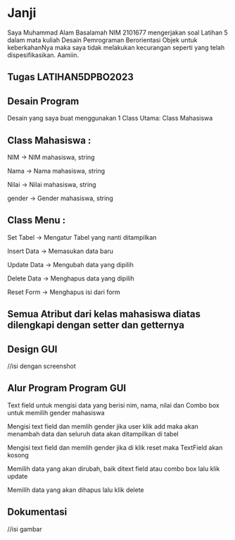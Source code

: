 # Janji

Saya Muhammad Alam Basalamah NIM 2101677 mengerjakan soal Latihan 5 dalam mata kuliah Desain Pemrograman Berorientasi Objek untuk keberkahanNya maka saya tidak melakukan kecurangan seperti yang telah dispesifikasikan. Aamiin.

## Tugas LATIHAN5DPBO2023

## Desain Program
Desain yang saya buat menggunakan 1 Class Utama: Class Mahasiswa

## Class Mahasiswa :

NIM -> NIM mahasiswa, string

Nama -> Nama mahasiswa, string

Nilai -> Nilai mahasiswa, string

gender -> Gender mahasiswa, string

## Class Menu :

Set Tabel -> Mengatur Tabel yang nanti ditampilkan

Insert Data -> Memasukan data baru

Update Data -> Mengubah data yang dipilih

Delete Data -> Menghapus data yang dipilih

Reset Form -> Menghapus isi dari form

## Semua Atribut dari kelas mahasiswa diatas dilengkapi dengan setter dan getternya

## Design GUI
//isi dengan screenshot

## Alur Program Program GUI
Text field untuk mengisi data yang berisi nim, nama, nilai dan Combo box untuk memilih gender mahasiswa

Mengisi text field dan memlih gender jika user klik add maka akan menambah data dan seluruh data akan ditampilkan di tabel

Mengisi text field dan memlih gender jika di klik reset maka TextField akan kosong

Memilih data yang akan dirubah, baik ditext field atau combo box lalu klik update

Memilih data yang akan dihapus lalu klik delete

## Dokumentasi
//isi gambar
